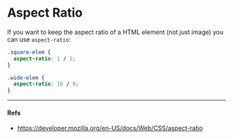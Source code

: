 # Aspect Ratio

If you want to keep the aspect ratio of a HTML element (not just image) you can use `aspect-ratio`:

```css
.square-elem {
  aspect-ratio: 1 / 1;
}

.wide-elem {
  aspect-ratio: 16 / 9;
}
```

---

#### Refs

- https://developer.mozilla.org/en-US/docs/Web/CSS/aspect-ratio

